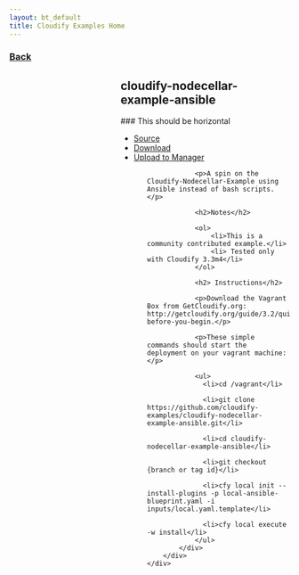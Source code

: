 ```yaml
---
layout: bt_default
title: Cloudify Examples Home
---
```


<script type="text/javascript">
</script>

<section id="inner-headline">
	<div class="container">
		<div class="row">
<!-- 			<div class="span12">
				<ul class="breadcrumb">
					<li><a href="/"><i class="icon-home"></i></a><i class="icon-angle-right"></i></li>
					<li class="active">Cloudify Examples</li>
				</ul>
			</div>
 -->			<div class="span12">
				<div class="inner-heading">
					<h3><a href="home.html">Back</a></h3>
				</div>
			</div>
		</div>
	</div>
</section>

<section id="content" style="padding-top:0px;">
	<div class="container" style="min-height:500px;">
		<div class="row">
			<div class="span12" style="padding: 0 0 0 200px">
                <h1><strong>cloudify-nodecellar-example-ansible</strong></h1>
### This should be horizontal
                <ul>
                    <li><a href="https://github.com/cloudify-examples/cloudify-nodecellar-example-ansible"> Source </a></li>
                    <li><a href="https://github.com/cloudify-examples/cloudify-nodecellar-example-ansible/archive/master.zip"> Download </a></li>
                    <li><a href="..."> Upload to Manager </a></li>
                <ul>

                <p>A spin on the Cloudify-Nodecellar-Example using Ansible instead of bash scripts.</p>

                <h2>Notes</h2>

                <ol>
                    <li>This is a community contributed example.</li>
                    <li> Tested only with Cloudify 3.3m4</li>
                </ol>

                <h2> Instructions</h2>

                <p>Download the Vagrant Box from GetCloudify.org: http://getcloudify.org/guide/3.2/quickstart.html#important-before-you-begin.</p>

                <p>These simple commands should start the deployment on your vagrant machine:</p>

                <ul>
                  <li>cd /vagrant</li>

                  <li>git clone https://github.com/cloudify-examples/cloudify-nodecellar-example-ansible.git</li>

                  <li>cd cloudify-nodecellar-example-ansible</li>

                  <li>git checkout {branch or tag id}</li>

                  <li>cfy local init --install-plugins -p local-ansible-blueprint.yaml -i inputs/local.yaml.template</li>

                  <li>cfy local execute -w install</li>
                </ul>
			</div>
		</div>
	</div>
</section>
